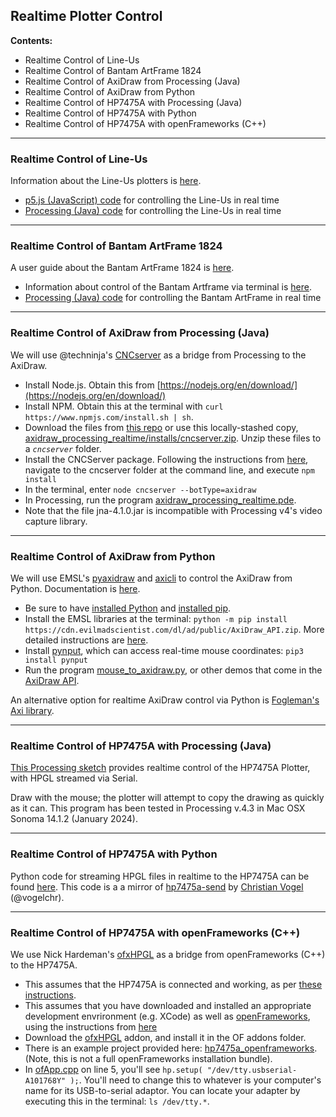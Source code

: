 ## Realtime Plotter Control

**Contents:** 

* Realtime Control of Line-Us
* Realtime Control of Bantam ArtFrame 1824
* Realtime Control of AxiDraw from Processing (Java)
* Realtime Control of AxiDraw from Python
* Realtime Control of HP7475A with Processing (Java)
* Realtime Control of HP7475A with Python
* Realtime Control of HP7475A with openFrameworks (C++)




---

### Realtime Control of Line-Us

Information about the Line-Us plotters is [here](../machines/line-us/README.md). 

* [p5.js (JavaScript) code](../machines/line-us/p5js/lineus_p5js_realtime/lineus_p5js_realtime.js) for controlling the Line-Us in real time
* [Processing (Java) code](../machines/line-us/processing/line_us_processing_realtime/line_us_processing_realtime.pde) for controlling the Line-Us in real time 

---

### Realtime Control of Bantam ArtFrame 1824

A user guide about the Bantam ArtFrame 1824 is [here](../machines/bantam_artframe_1824/artframe_guide_v1-1-1.pdf). 

* Information about control of the Bantam Artframe via terminal is [here](artframe_realtime/README.md).
* [Processing (Java) code](artframe_realtime/artframe_realtime_processing/artframe_realtime_processing.pde) for controlling the Bantam ArtFrame in real time

---

### Realtime Control of AxiDraw from Processing (Java)

We will use @techninja's [CNCserver](https://github.com/techninja/cncserver) as a bridge from Processing to the AxiDraw. 

* Install Node.js. Obtain this from [https://nodejs.org/en/download/](https://nodejs.org/en/download/)
* Install NPM. Obtain this at the terminal with `curl https://www.npmjs.com/install.sh | sh`.
* Download the files from [this repo](https://github.com/techninja/cncserver/archive/master.zip) or use this locally-stashed copy, [axidraw_processing_realtime/installs/cncserver.zip](cncserver.zip). Unzip these files to a *`cncserver`* folder.
* Install the CNCServer package. Following the instructions from [here](https://github.com/techninja/cncserver#installing-npm-dependencies),  navigate to the cncserver folder at the command line, and execute `npm install`
* In the terminal, enter `node cncserver --botType=axidraw`
* In Processing, run the program [axidraw_processing_realtime.pde](axidraw_processing_realtime/axidraw_processing_realtime.pde).
* Note that the file jna-4.1.0.jar is incompatible with Processing v4's video capture library. 

---

### Realtime Control of AxiDraw from Python

We will use EMSL's [pyaxidraw](https://axidraw.com/doc/py_api/#quick-start-interactive-xy) and [axicli](https://axidraw.com/doc/cli_api/) to control the AxiDraw from Python. Documentation is [here](https://axidraw.com/doc/py_api/#quick-start-interactive-xy).

* Be sure to have [installed Python](https://www.python.org/download/) and [installed pip](https://pip.pypa.io/en/stable/installing/).
* Install the EMSL libraries at the terminal: `python -m pip install https://cdn.evilmadscientist.com/dl/ad/public/AxiDraw_API.zip`. More detailed instructions are [here](https://axidraw.com/doc/py_api/#installation).
* Install [pynput](https://pypi.org/project/pynput/), which can access real-time mouse coordinates: `pip3 install pynput`
* Run the program [mouse_to_axidraw.py](axidraw_python_esml/mouse_to_axidraw.py), or other demos that come in the [AxiDraw API](axidraw_python_esml/AxiDraw_API.zip).

An alternative option for realtime AxiDraw control via Python is [Fogleman's Axi library](https://github.com/fogleman/axi). 

---

### Realtime Control of HP7475A with Processing (Java)

[This Processing sketch](https://github.com/golanlevin/DrawingWithMachines/blob/main/machines/hp7475a/processing/realtime_7475a/realtime_7475a.pde) provides realtime control of the HP7475A Plotter, with HPGL streamed via Serial.

Draw with the mouse; the plotter will attempt to copy the drawing as quickly as it can. This program has been tested in Processing v.4.3 in Mac OSX Sonoma 14.1.2 (January 2024).

--- 

### Realtime Control of HP7475A with Python

Python code for streaming HPGL files in realtime to the HP7475A can be found [here](hp7475a_realtime_python/README.md). This code is a a mirror of [hp7475a-send](https://github.com/vogelchr/hp7475a-send/tree/master) by [Christian Vogel](https://github.com/vogelchr) (@vogelchr). 

---

### Realtime Control of HP7475A with openFrameworks (C++)

We use Nick Hardeman's [ofxHPGL](https://github.com/NickHardeman/ofxHPGL) as a bridge from openFrameworks (C++) to the HP7475A. 

* This assumes that the HP7475A is connected and working, as per [these instructions](https://github.com/golanlevin/DrawingWithMachines/tree/main/machines/hp7475a).
* This assumes that you have downloaded and installed an appropriate development envrironment (e.g. XCode) as well as [openFrameworks](https://openframeworks.cc/download/), using the instructions from [here](https://openframeworks.cc/setup/xcode/)
* Download the [ofxHPGL](https://github.com/NickHardeman/ofxHPGL) addon, and install it in the OF addons folder. 
* There is an example project provided here: [hp7475a_openframeworks](hp7475a_openframeworks). (Note, this is not a full openFrameworks installation bundle). 
* In [ofApp.cpp](hp7475a_openframeworks/of_v0.11.2_osx_release/apps/myApps/hp7475a_1/src/ofApp.cpp) on line 5, you'll see `hp.setup( "/dev/tty.usbserial-A101768Y" );`. You'll need to change this to whatever is your computer's name for its USB-to-serial adaptor. You can locate your adapter by executing this in the terminal: `ls /dev/tty.*`.

